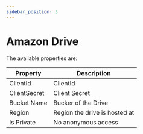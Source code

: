 ```yaml
---
sidebar_position: 3
---
```

# Amazon Drive

The available properties are:

| Property | Description |
| --- | --- |
| ClientId | ClientId |
| ClientSecret | Client Secret |
| Bucket Name | Bucker of the Drive |
| Region | Region the drive is hosted at |
| Is Private | No anonymous access |
